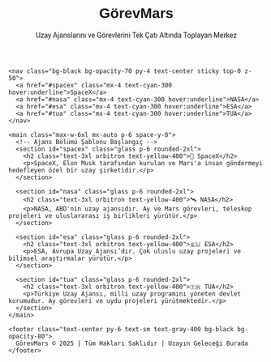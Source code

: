 <!DOCTYPE html>
<html lang="tr">
  <head>
    <meta charset="UTF-8" />
    <meta name="viewport" content="width=device-width, initial-scale=1.0" />
    <title>GörevMars | Uzay Ajansları Merkezi</title>
    <script src="https://cdn.tailwindcss.com"></script>
    <link href="https://fonts.googleapis.com/css2?family=Orbitron:wght@600&family=Roboto&display=swap" rel="stylesheet" />
    <style>
      body {
        font-family: 'Roboto', sans-serif;
        background: url('https://cdn.pixabay.com/photo/2013/07/18/20/26/space-164346_1280.jpg') no-repeat center center fixed;
        background-size: cover;
      }
      .glass {
        background: rgba(0, 0, 0, 0.6);
        backdrop-filter: blur(12px);
      }
      .orbitron {
        font-family: 'Orbitron', sans-serif;
      }
    </style>
  </head>
  <body class="text-white">
    <header class="text-center py-10 bg-black bg-opacity-80">
      <h1 class="text-5xl orbitron text-cyan-400">GörevMars</h1>
      <p class="mt-2 text-lg">Uzay Ajanslarını ve Görevlerini Tek Çatı Altında Toplayan Merkez</p>
    </header>

    <nav class="bg-black bg-opacity-70 py-4 text-center sticky top-0 z-50">
      <a href="#spacex" class="mx-4 text-cyan-300 hover:underline">SpaceX</a>
      <a href="#nasa" class="mx-4 text-cyan-300 hover:underline">NASA</a>
      <a href="#esa" class="mx-4 text-cyan-300 hover:underline">ESA</a>
      <a href="#tua" class="mx-4 text-cyan-300 hover:underline">TUA</a>
    </nav>

    <main class="max-w-6xl mx-auto p-6 space-y-8">
      <!-- Ajans Bölümü Şablonu Başlangıç -->
      <section id="spacex" class="glass p-6 rounded-2xl">
        <h2 class="text-3xl orbitron text-yellow-400">🚀 SpaceX</h2>
        <p>SpaceX, Elon Musk tarafından kurulan ve Mars'a insan göndermeyi hedefleyen özel bir uzay şirketidir.</p>
      </section>

      <section id="nasa" class="glass p-6 rounded-2xl">
        <h2 class="text-3xl orbitron text-yellow-400">🛰️ NASA</h2>
        <p>NASA, ABD'nin uzay ajansıdır. Ay ve Mars görevleri, teleskop projeleri ve uluslararası iş birlikleri yürütür.</p>
      </section>

      <section id="esa" class="glass p-6 rounded-2xl">
        <h2 class="text-3xl orbitron text-yellow-400">🇪🇺 ESA</h2>
        <p>ESA, Avrupa Uzay Ajansı’dır. Çok uluslu uzay projeleri ve bilimsel araştırmalar yürütür.</p>
      </section>

      <section id="tua" class="glass p-6 rounded-2xl">
        <h2 class="text-3xl orbitron text-yellow-400">🇹🇷 TUA</h2>
        <p>Türkiye Uzay Ajansı, milli uzay programını yöneten devlet kurumudur. Ay görevleri ve uydu projeleri yürütmektedir.</p>
      </section>
    </main>

    <footer class="text-center py-6 text-sm text-gray-400 bg-black bg-opacity-80">
      GörevMars © 2025 | Tüm Hakları Saklıdır | Uzayın Geleceği Burada
    </footer>
  </body>
</html>

